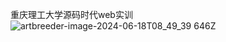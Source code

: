 重庆理工大学源码时代web实训
![artbreeder-image-2024-06-18T08_49_39 646Z](https://github.com/ttKyMingH/SourceCodeEraTraining/assets/108093131/feb0059d-4866-4dcb-a4b5-0c4e69558085)
